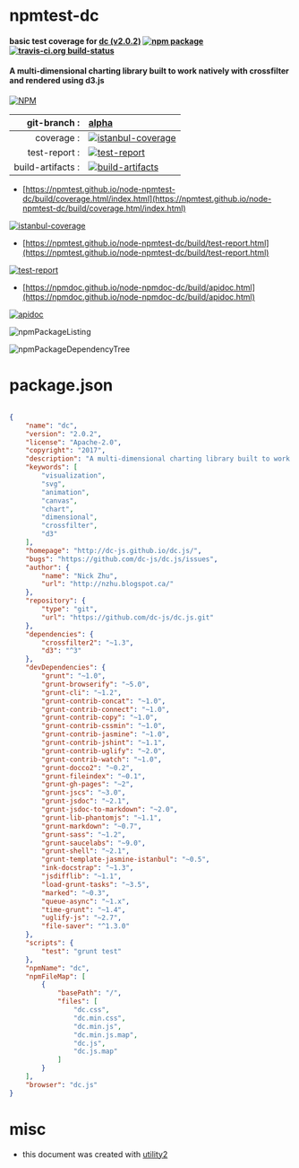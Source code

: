 # npmtest-dc

#### basic test coverage for  [dc (v2.0.2)](http://dc-js.github.io/dc.js/)  [![npm package](https://img.shields.io/npm/v/npmtest-dc.svg?style=flat-square)](https://www.npmjs.org/package/npmtest-dc) [![travis-ci.org build-status](https://api.travis-ci.org/npmtest/node-npmtest-dc.svg)](https://travis-ci.org/npmtest/node-npmtest-dc)

#### A multi-dimensional charting library built to work natively with crossfilter and rendered using d3.js

[![NPM](https://nodei.co/npm/dc.png?downloads=true&downloadRank=true&stars=true)](https://www.npmjs.com/package/dc)

| git-branch : | [alpha](https://github.com/npmtest/node-npmtest-dc/tree/alpha)|
|--:|:--|
| coverage : | [![istanbul-coverage](https://npmtest.github.io/node-npmtest-dc/build/coverage.badge.svg)](https://npmtest.github.io/node-npmtest-dc/build/coverage.html/index.html)|
| test-report : | [![test-report](https://npmtest.github.io/node-npmtest-dc/build/test-report.badge.svg)](https://npmtest.github.io/node-npmtest-dc/build/test-report.html)|
| build-artifacts : | [![build-artifacts](https://npmtest.github.io/node-npmtest-dc/glyphicons_144_folder_open.png)](https://github.com/npmtest/node-npmtest-dc/tree/gh-pages/build)|

- [https://npmtest.github.io/node-npmtest-dc/build/coverage.html/index.html](https://npmtest.github.io/node-npmtest-dc/build/coverage.html/index.html)

[![istanbul-coverage](https://npmtest.github.io/node-npmtest-dc/build/screenCapture.buildCi.browser.%252Ftmp%252Fbuild%252Fcoverage.lib.html.png)](https://npmtest.github.io/node-npmtest-dc/build/coverage.html/index.html)

- [https://npmtest.github.io/node-npmtest-dc/build/test-report.html](https://npmtest.github.io/node-npmtest-dc/build/test-report.html)

[![test-report](https://npmtest.github.io/node-npmtest-dc/build/screenCapture.buildCi.browser.%252Ftmp%252Fbuild%252Ftest-report.html.png)](https://npmtest.github.io/node-npmtest-dc/build/test-report.html)

- [https://npmdoc.github.io/node-npmdoc-dc/build/apidoc.html](https://npmdoc.github.io/node-npmdoc-dc/build/apidoc.html)

[![apidoc](https://npmdoc.github.io/node-npmdoc-dc/build/screenCapture.buildCi.browser.%252Ftmp%252Fbuild%252Fapidoc.html.png)](https://npmdoc.github.io/node-npmdoc-dc/build/apidoc.html)

![npmPackageListing](https://npmtest.github.io/node-npmtest-dc/build/screenCapture.npmPackageListing.svg)

![npmPackageDependencyTree](https://npmtest.github.io/node-npmtest-dc/build/screenCapture.npmPackageDependencyTree.svg)



# package.json

```json

{
    "name": "dc",
    "version": "2.0.2",
    "license": "Apache-2.0",
    "copyright": "2017",
    "description": "A multi-dimensional charting library built to work natively with crossfilter and rendered using d3.js ",
    "keywords": [
        "visualization",
        "svg",
        "animation",
        "canvas",
        "chart",
        "dimensional",
        "crossfilter",
        "d3"
    ],
    "homepage": "http://dc-js.github.io/dc.js/",
    "bugs": "https://github.com/dc-js/dc.js/issues",
    "author": {
        "name": "Nick Zhu",
        "url": "http://nzhu.blogspot.ca/"
    },
    "repository": {
        "type": "git",
        "url": "https://github.com/dc-js/dc.js.git"
    },
    "dependencies": {
        "crossfilter2": "~1.3",
        "d3": "^3"
    },
    "devDependencies": {
        "grunt": "~1.0",
        "grunt-browserify": "~5.0",
        "grunt-cli": "~1.2",
        "grunt-contrib-concat": "~1.0",
        "grunt-contrib-connect": "~1.0",
        "grunt-contrib-copy": "~1.0",
        "grunt-contrib-cssmin": "~1.0",
        "grunt-contrib-jasmine": "~1.0",
        "grunt-contrib-jshint": "~1.1",
        "grunt-contrib-uglify": "~2.0",
        "grunt-contrib-watch": "~1.0",
        "grunt-docco2": "~0.2",
        "grunt-fileindex": "~0.1",
        "grunt-gh-pages": "~2",
        "grunt-jscs": "~3.0",
        "grunt-jsdoc": "~2.1",
        "grunt-jsdoc-to-markdown": "~2.0",
        "grunt-lib-phantomjs": "~1.1",
        "grunt-markdown": "~0.7",
        "grunt-sass": "~1.2",
        "grunt-saucelabs": "~9.0",
        "grunt-shell": "~2.1",
        "grunt-template-jasmine-istanbul": "~0.5",
        "ink-docstrap": "~1.3",
        "jsdifflib": "~1.1",
        "load-grunt-tasks": "~3.5",
        "marked": "~0.3",
        "queue-async": "~1.x",
        "time-grunt": "~1.4",
        "uglify-js": "~2.7",
        "file-saver": "^1.3.0"
    },
    "scripts": {
        "test": "grunt test"
    },
    "npmName": "dc",
    "npmFileMap": [
        {
            "basePath": "/",
            "files": [
                "dc.css",
                "dc.min.css",
                "dc.min.js",
                "dc.min.js.map",
                "dc.js",
                "dc.js.map"
            ]
        }
    ],
    "browser": "dc.js"
}
```



# misc
- this document was created with [utility2](https://github.com/kaizhu256/node-utility2)
